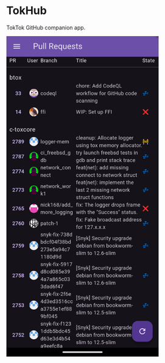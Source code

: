 # TokHub

TokTok GitHub companion app.

<img src="doc/android.png" width="400" alt="Android Screenshot"/>
